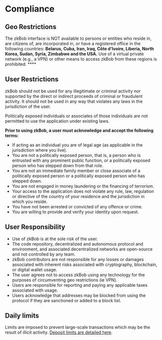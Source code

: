 # Compliance

## Geo Restrictions

The zkBob interface is NOT available to persons or entities who reside in, are citizens of, are incorporated in, or have a registered office in the following countries: **Belarus, Cuba, Iran, Iraq, Côte d’Ivoire, Liberia, North Korea, Sudan, Syria, Zimbabwe and the USA.** Use of a virtual private network (e.g., a VPN) or other means to access zkBob from these regions is prohibited.  **** &#x20;

## User Restrictions

zkBob should not be used for any illegitimate or criminal activity nor supported by the direct or indirect proceeds of criminal or fraudulent activity. It should not be used in any way that violates any laws in the jurisdiction of the user.&#x20;

Politically exposed individuals or associates of those individuals are not permitted to use the application under existing laws.&#x20;

**Prior to using zkBob, a user must acknowledge and accept the following terms:**

* If acting as an individual you are of legal age (as applicable in the jurisdiction where you live).
* You are not a politically exposed person, that is, a person who is entrusted with any prominent public function, or a politically exposed person who has stepped down from that role.
* You are not an immediate family member or close associate of a politically exposed person or a politically exposed person who has stepped down.
* You are not engaged in money laundering or the financing of terrorism.
* Your access to the application does not violate any rule, law, regulation or directive of the country of your residence and the jurisdiction in which you reside.
* You have not been arrested or convicted of any offence or crime.
* You are willing to provide and verify your identity upon request.

## User Responsibility

* Use of zkBob is at the sole risk of the user.
* The code repository, decentralized and autonomous protocol and environment, and associated decentralized networks are open-source and not controlled by any team.&#x20;
* zkBob contributors are not responsible for any losses or damages associated with inherent risks associated with cryptography, blockchain, or digital wallet usage.
* The user agrees not to access zkBob using any technology for the purposes of circumventing geo restrictions (ie VPN).
* Users are responsible for reporting and paying any applicable taxes associated with usage.
* Users acknowledge that addresses may be blocked from using the protocol if they are sanctioned or added to a block list.

## Daily limits

Limits are imposed to prevent large-scale transactions which may be the result of illicit activity. [Deposit limits are detailed here](deposit-and-withdrawal-limits.md).

